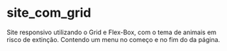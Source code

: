 # site_com_grid
Site responsivo utilizando o Grid e Flex-Box, com o tema de animais em risco de extinção. Contendo um menu no começo e no fim do da página.
